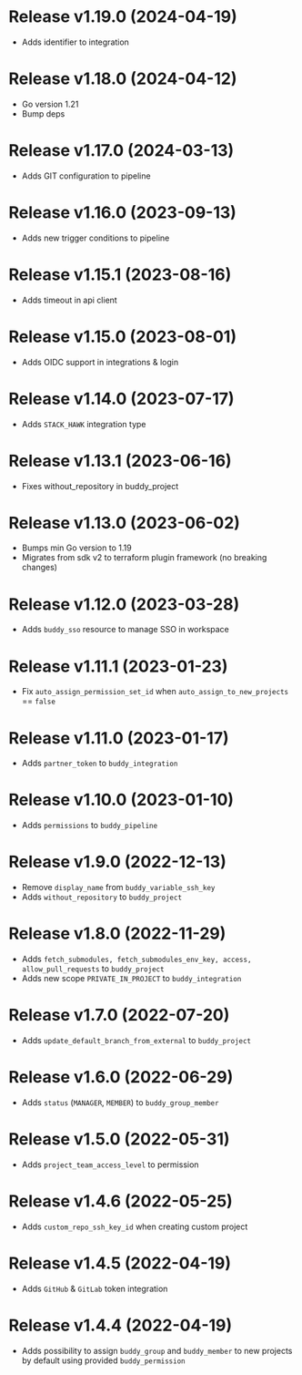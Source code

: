# Release v1.19.0 (2024-04-19)
* Adds identifier to integration

# Release v1.18.0 (2024-04-12)
* Go version 1.21
* Bump deps

# Release v1.17.0 (2024-03-13)
* Adds GIT configuration to pipeline

# Release v1.16.0 (2023-09-13)
* Adds new trigger conditions to pipeline

# Release v1.15.1 (2023-08-16)
* Adds timeout in api client
 
# Release v1.15.0 (2023-08-01)
* Adds OIDC support in integrations & login

# Release v1.14.0 (2023-07-17)
* Adds `STACK_HAWK` integration type

# Release v1.13.1 (2023-06-16)
* Fixes without_repository in buddy_project

# Release v1.13.0 (2023-06-02)
* Bumps min Go version to 1.19
* Migrates from sdk v2 to terraform plugin framework (no breaking changes)

# Release v1.12.0 (2023-03-28)
* Adds `buddy_sso` resource to manage SSO in workspace

# Release v1.11.1 (2023-01-23)
* Fix `auto_assign_permission_set_id` when `auto_assign_to_new_projects` == `false`

# Release v1.11.0 (2023-01-17)
* Adds `partner_token` to `buddy_integration`

# Release v1.10.0 (2023-01-10)
* Adds `permissions` to `buddy_pipeline`

# Release v1.9.0 (2022-12-13)
* Remove `display_name` from `buddy_variable_ssh_key`
* Adds `without_repository` to `buddy_project`

# Release v1.8.0 (2022-11-29)
* Adds `fetch_submodules, fetch_submodules_env_key, access, allow_pull_requests` to `buddy_project`
* Adds new scope `PRIVATE_IN_PROJECT` to `buddy_integration`

# Release v1.7.0 (2022-07-20)
* Adds `update_default_branch_from_external` to `buddy_project`

# Release v1.6.0 (2022-06-29)
* Adds `status` (`MANAGER`, `MEMBER`) to `buddy_group_member`

# Release v1.5.0 (2022-05-31)
* Adds `project_team_access_level` to permission

# Release v1.4.6 (2022-05-25)
* Adds `custom_repo_ssh_key_id` when creating custom project

# Release v1.4.5 (2022-04-19)
* Adds `GitHub` & `GitLab` token integration

# Release v1.4.4 (2022-04-19)
* Adds possibility to assign `buddy_group` and `buddy_member` to new projects by default using provided `buddy_permission`
